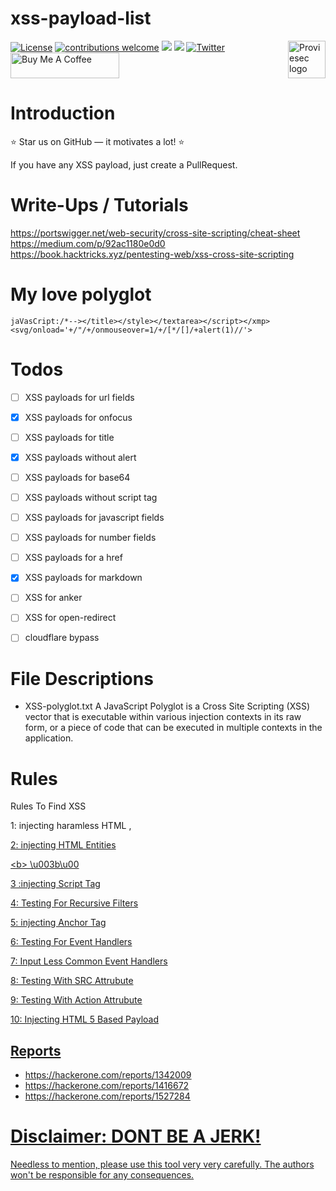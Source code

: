 # xss-payload-list
[![License](https://img.shields.io/badge/license-MIT-_red.svg)](https://opensource.org/licenses/MIT)
[![contributions welcome](https://img.shields.io/badge/contributions-welcome-brightgreen.svg?style=flat)](https://github.com/Proviesec/xss-payload-list/issues)
<img src="https://img.shields.io/github/stars/Proviesec/xss-payload-list?style=social"> <img src="https://img.shields.io/github/forks/Proviesec/xss-payload-list?style=social">
<a href="https://proviesec.org/">
    <img src="https://avatars.githubusercontent.com/u/92156402?s=400&u=7fe0dbb9085a37818ee8c2b061432a9a69cbff42&v=4" alt="Proviesec logo" title="Proviesec" align="right" height="60" />
</a>
[![Twitter](https://img.shields.io/twitter/follow/proviesec?label=Follow)](https://twitter.com/proviesec)
<a href="https://www.buymeacoffee.com/proviesec" target="_blank"><img src="https://cdn.buymeacoffee.com/buttons/default-orange.png" alt="Buy Me A Coffee" height="41" width="174"></a>

# Introduction 

:star: Star us on GitHub — it motivates a lot! :star:

If you have any XSS payload, just create a PullRequest. 

# Write-Ups / Tutorials
https://portswigger.net/web-security/cross-site-scripting/cheat-sheet
https://medium.com/p/92ac1180e0d0
https://book.hacktricks.xyz/pentesting-web/xss-cross-site-scripting

# My love polyglot
```
jaVasCript:/*--></title></style></textarea></script></xmp><svg/onload='+/"/+/onmouseover=1/+/[*/[]/+alert(1)//'>
```

# Todos 

- [ ] XSS payloads for url fields
- [x] XSS payloads for onfocus
- [ ] XSS payloads for title
- [x] XSS payloads without alert
- [ ] XSS payloads for base64
- [ ] XSS payloads without script tag
- [ ] XSS payloads for javascript fields
- [ ] XSS payloads for number fields
- [ ] XSS payloads for a href
- [x] XSS payloads for markdown 
- [ ] XSS for anker 
- [ ] XSS for open-redirect
- [ ] cloudflare bypass 


# File Descriptions


- XSS-polyglot.txt
A JavaScript Polyglot is a Cross Site Scripting (XSS) vector that is executable within various injection contexts in its raw form, or a piece of code that can be executed in multiple contexts in the application.

# Rules

Rules To Find XSS

1: injecting haramless HTML
<a>,<u>

2: injecting HTML Entities

&lt;b&gt;
\u003b\u00

3 :injecting Script Tag
    
4: Testing For Recursive Filters
    
5: injecting Anchor Tag
    
6: Testing For Event Handlers
    
7: Input Less Common Event Handlers
    
8: Testing With SRC Attrubute
    
9: Testing With Action Attrubute
    
10: Injecting HTML 5 Based Payload
    


## Reports 

- https://hackerone.com/reports/1342009 
- https://hackerone.com/reports/1416672 
- https://hackerone.com/reports/1527284 

# Disclaimer: DONT BE A JERK! 
Needless to mention, please use this tool very very carefully. The authors won't be responsible for any consequences.
 

